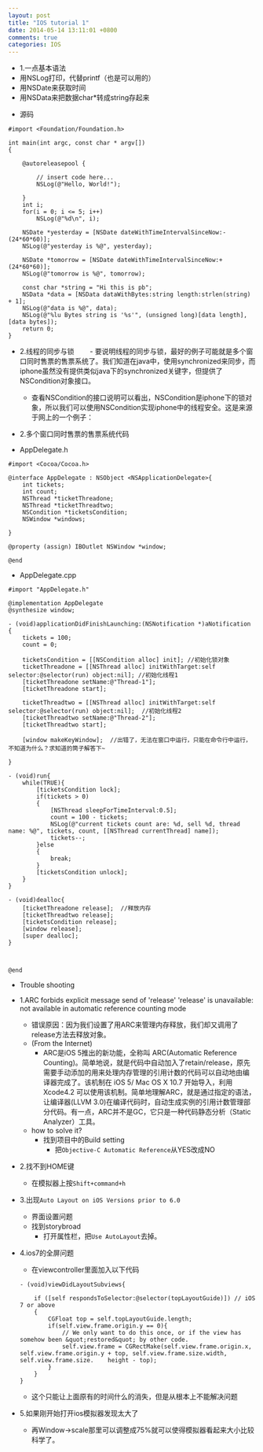 ```yaml
---
layout: post
title: "IOS tutorial 1"
date: 2014-05-14 13:11:01 +0800
comments: true
categories: IOS
---
```

- 1.一点基本语法
- 用NSLog打印，代替printf（也是可以用的）
- 用NSDate来获取时间
- 用NSData来把数据char*转成string存起来
<!--more-->
- 源码
```
#import <Foundation/Foundation.h>

int main(int argc, const char * argv[])
{

    @autoreleasepool {
        
        // insert code here...
        NSLog(@"Hello, World!");
        
    }
    int i;
    for(i = 0; i <= 5; i++)
        NSLog(@"%d\n", i);
   
    NSDate *yesterday = [NSDate dateWithTimeIntervalSinceNow:-(24*60*60)];
    NSLog(@"yesterday is %@", yesterday);
    
    NSDate *tomorrow = [NSDate dateWithTimeIntervalSinceNow:+(24*60*60)];
    NSLog(@"tomorrow is %@", tomorrow);
    
    const char *string = "Hi this is pb";
    NSData *data = [NSData dataWithBytes:string length:strlen(string) + 1];
    NSLog(@"data is %@", data);
    NSLog(@"%lu Bytes string is '%s'", (unsigned long)[data length], [data bytes]);
    return 0;
}
```

- 2.线程的同步与锁
　　- 要说明线程的同步与锁，最好的例子可能就是多个窗口同时售票的售票系统了。我们知道在java中，使用synchronized来同步，而iphone虽然没有提供类似java下的synchronized关键字，但提供了NSCondition对象接口。
	- 查看NSCondition的接口说明可以看出，NSCondition是iphone下的锁对象，所以我们可以使用NSCondition实现iphone中的线程安全。这是来源于网上的一个例子：

- 2.多个窗口同时售票的售票系统代码
- AppDelegate.h

```
#import <Cocoa/Cocoa.h>

@interface AppDelegate : NSObject <NSApplicationDelegate>{
    int tickets;
    int count;
    NSThread *ticketThreadone;
    NSThread *ticketThreadtwo;
    NSCondition *ticketsCondition;
    NSWindow *windows;
    
}

@property (assign) IBOutlet NSWindow *window;

@end

```

-  AppDelegate.cpp

```
#import "AppDelegate.h"

@implementation AppDelegate
@synthesize window;

- (void)applicationDidFinishLaunching:(NSNotification *)aNotification
{
    tickets = 100;
    count = 0;
    
    ticketsCondition = [[NSCondition alloc] init]; //初始化锁对象
    ticketThreadone = [[NSThread alloc] initWithTarget:self selector:@selector(run) object:nil]; //初始化线程1
    [ticketThreadone setName:@"Thread-1"];
    [ticketThreadone start];
    
    ticketThreadtwo = [[NSThread alloc] initWithTarget:self selector:@selector(run) object:nil];  //初始化线程2
    [ticketThreadtwo setName:@"Thread-2"];
    [ticketThreadtwo start];
    
    [window makeKeyWindow];  //出错了，无法在窗口中运行，只能在命令行中运行，不知道为什么？求知道的筒子解答下~
    
}

- (void)run{
    while(TRUE){
        [ticketsCondition lock];
        if(tickets > 0)
        {
            [NSThread sleepForTimeInterval:0.5];
            count = 100 - tickets;
            NSLog(@"current tickets count are: %d, sell %d, thread name: %@", tickets, count, [[NSThread currentThread] name]);
            tickets--;
        }else
        {
            break;
        }
        [ticketsCondition unlock];
    }
}

- (void)dealloc{
    [ticketThreadone release];  //释放内存
    [ticketThreadtwo release];
    [ticketsCondition release];
    [window release];
    [super dealloc];
}



@end

```

- Trouble shooting
- 1.ARC forbids explicit message send of 'release'
'release' is unavailable: not available in automatic reference counting mode
	- 错误原因：因为我们设置了用ARC来管理内存释放，我们却又调用了release方法去释放对象。
	- (From the Internet)
		- ARC是iOS 5推出的新功能，全称叫 ARC(Automatic Reference Counting)。简单地说，就是代码中自动加入了retain/release，原先需要手动添加的用来处理内存管理的引用计数的代码可以自动地由编译器完成了。该机制在 iOS 5/ Mac OS X 10.7 开始导入，利用 Xcode4.2 可以使用该机制。简单地理解ARC，就是通过指定的语法，让编译器(LLVM 3.0)在编译代码时，自动生成实例的引用计数管理部分代码。有一点，ARC并不是GC，它只是一种代码静态分析（Static Analyzer）工具。
	- how to solve it?
		- 找到项目中的Build setting
			- 把`Objective-C Automatic Reference`从YES改成NO

- 2.找不到HOME键
    - 在模拟器上按`Shift+command+h`

- 3.出现`Auto Layout on iOS Versions prior to 6.0`
    - 界面设置问题
    - 找到storybroad
        - 打开属性栏，把`Use AutoLayout`去掉。

- 4.ios7的全屏问题
    - 在viewcontroller里面加入以下代码
    ```
    - (void)viewDidLayoutSubviews{
    
        if ([self respondsToSelector:@selector(topLayoutGuide)]) // iOS 7 or above
        {
            CGFloat top = self.topLayoutGuide.length;
            if(self.view.frame.origin.y == 0){
                // We only want to do this once, or if the view has somehow been &quot;restored&quot; by other code.
                self.view.frame = CGRectMake(self.view.frame.origin.x, self.view.frame.origin.y + top, self.view.frame.size.width, self.view.frame.size.    height - top);
            } 
        } 
    }
    ```
    - 这个只能让上面原有的时间什么的消失，但是从根本上不能解决问题

- 5.如果刚开始打开ios模拟器发现太大了
    - 再Window->scale那里可以调整成75%就可以使得模拟器看起来大小比较科学了。
